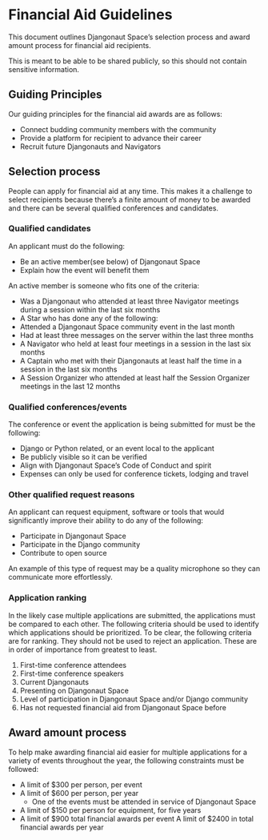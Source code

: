 # Financial Aid Guidelines

This document outlines Djangonaut Space’s selection process and award amount process for financial aid recipients.

This is meant to be able to be shared publicly, so this should not contain sensitive information.

## Guiding Principles
Our guiding principles for the financial aid awards are as follows:
- Connect budding community members with the community
- Provide a platform for recipient to advance their career
- Recruit future Djangonauts and Navigators

## Selection process
People can apply for financial aid at any time. This makes it a challenge to select recipients because there’s a finite amount of money to be awarded and there can be several qualified conferences and candidates.

### Qualified candidates
An applicant must do the following:
- Be an active member(see below) of Djangonaut Space
- Explain how the event will benefit them

An active member is someone who fits one of the criteria:
- Was a Djangonaut who attended at least three Navigator meetings during a session within the last six months
- A Star who has done any of the following:
- Attended a Djangonaut Space community event in the last month
- Had at least three messages on the server within the last three months
- A Navigator who held at least four meetings in a session in the last six months
- A Captain who met with their Djangonauts at least half the time in a session in the last six months
- A Session Organizer who attended at least half the Session Organizer meetings in the last 12 months

### Qualified conferences/events
The conference or event the application is being submitted for must be the following:
- Django or Python related, or an event local to the applicant
- Be publicly visible so it can be verified
- Align with Djangonaut Space’s Code of Conduct and spirit
- Expenses can only be used for conference tickets, lodging and travel

### Other qualified request reasons
An applicant can request equipment, software or tools that would significantly improve their ability to do any of the following:
- Participate in Djangonaut Space
- Participate in the Django community
- Contribute to open source

An example of this type of request may be a quality microphone so they can communicate more effortlessly.

### Application ranking
In the likely case multiple applications are submitted, the applications must be compared to each other. The following criteria should be used to identify which applications should be prioritized. To be clear, the following criteria are for ranking. They should not be used to reject an application. These are in order of importance from greatest to least.

1. First-time conference attendees
2. First-time conference speakers
3. Current Djangonauts
4. Presenting on Djangonaut Space
5. Level of participation in Djangonaut Space and/or Django community
6. Has not requested financial aid from Djangonaut Space before

## Award amount process
To help make awarding financial aid easier for multiple applications for a variety of events throughout the year, the following constraints must be followed:

- A limit of $300 per person, per event
- A limit of $600 per person, per year
    - One of the events must be attended in service of Djangonaut Space
- A limit of $150 per person for equipment, for five years
- A limit of $900 total financial awards per event
A limit of $2400 in total financial awards per year
